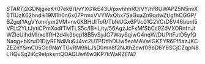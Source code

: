 $START$j2GDNjgxeK+07ekBI1/vYXG1kE43U/pxvhhhRO/VY/hf8UWAPZ5N5miX6TIUzK62hndik19M1h0n6x07PrmxVVYWxQhx7SaGuaZn9qdwZt/gfhOGGP/BZgqf1AgVYom/ym2VM+nv0KBHUlToR/TblkUGx6PVc01G2VCrD5V46bbnI5VFLt2YLtJytiCPmXodfTMTLS5c/lB+L/ty/56AgzJcFsMfSbCs9ZdVXORnfnJtWZleUihdMIrxelfRH2d4k3bep18B5vSyJG7WaySqiwG4nqW/DUPItFuIO5yfQNaqg+bKruO1DjyRFNdMu6J4vc2U7PDtfhDUw5eoMAVwIGKTYR6Ff5azJKCZEZnYSmC05Oo9NaYTGvRM9hLJsD0mn8f2NJthZcwf09bD6Y6SCjCZqpN8LHQvSg2iKc9eIpksntQOAQUwf4w3KP7kWaRZ$END$